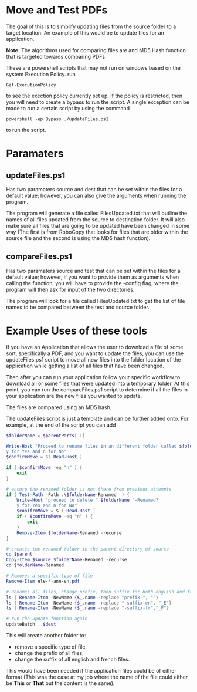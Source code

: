 # Move and Test PDFs

The goal of this is to simplify updating files from the source folder to a target location. An example of this would be to update files for an application. 

**Note:** The algorithms used for comparing files are and MD5 Hash function that is targeted towards comparing PDFs. 

These are powershell scripts that may not run on windows based on the system Execution Policy.
run 
```
Get-ExecutionPolicy
```
to see the exection policy currently set up. If the policy is restricted, then you will need to create a bypass to run the script.
A single exception can be made to run a certain script by using the command 
```
powershell -ep Bypass ./updateFiles.ps1
```
to run the script. 

# Paramaters
## updateFiles.ps1
Has two paramaters source and dest that can be set within the files for a default value; however, you can also give the arguments when running the program.

The program will generate a file called FilesUpdated.txt that will outline the names 
of all files updated from the source to destination folder. It will also make sure all files that are going to be updated have been changed in some way (The first is from RoboCopy that looks for files that are older within the source file and the second is using the MD5 hash function). 

## compareFiles.ps1
Has two paramaters source and test that can be set within the files for a default value; however, if you want to provide them as arguments when calling the function, you will have to provide the -config flag, where the program will then ask for input of the two directories.

The program will look for a file called FilesUpdated.txt to get the list of file names
to be compared between the test and source folder.

# Example Uses of these tools

If you have an Application that allows the user to download a file of some sort, specifically a PDF, and you want to update the files, you can use the updateFiles.ps1 script to move all new files into the folder location of the application while getting a list of all files that have been changed.

Then after you can run your application follow your specific workflow to download all or some files that were updated into a temporary folder. At this point, you can run the compareFiles.ps1 script to determine if all the files in your application are the new files you wanted to update. 

The files are compared using an MD5 hash. 

The updateFiles script is just a template and can be further added onto. For example, at the end of the script you can add 

```Powershell 
$folderName = $parentParts[-1]

Write-Host "Proceed to rename files in an different folder called $folderName-renamed?
y for Yes and n for No"
$confirmMove = $( Read-Host )

if ( $confirmMove -eq "n" ) {
    exit
}

# ensure the renamed folder is not there from previous attempts
if ( Test-Path -Path .\$folderName-Renamed  ) {
    Write-Host "proceed to delete " $folderName "-Renamed?
    y for Yes and n for No"
    $conifrmMove = $ ( Read-Host )
    if ( $confirmMove -eq "n" ) {
        exit
    }
    Remove-Item $folderName-Renamed -recurse
}

# creates the renamed folder in the parent directory of source
cd $parent
Copy-Item $source $folderName-Renamed -recurse
cd $folderName-Renamed

# Removes a specific type of file
Remove-Item ele-*-ann-en.pdf

# Renames all files, change prefix, then suffix for both english and french
ls | Rename-Item -NewName {$_.name -replace "prefix-", ""}
ls | Rename-Item -NewName {$_.name -replace "-suffix-en", "_E"}
ls | Rename-Item -NewName {$_.name -replace "-suffix-fr","_F"}    

# run the update function again
updateBatch . $dest
```

This will create another folder to:
- remove a specific type of file, 
- change the prefix of all files,
- change the suffix of all english and french files.

This would have been needed if the application files could be of either format (This was the case at my job where the name of the file could either be **This** or **That** but the content is the same).
